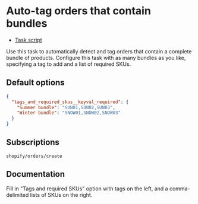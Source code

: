 # Auto-tag orders that contain bundles

* [Task script](./script.liquid)

Use this task to automatically detect and tag orders that contain a complete bundle of products. Configure this task with as many bundles as you like, specifying a tag to add and a list of required SKUs.

## Default options

```json
{
  "tags_and_required_skus__keyval_required": {
    "Summer bundle": "SUN01,SUN02,SUN03",
    "Winter bundle": "SNOW01,SNOW02,SNOW03"
  }
}
```

## Subscriptions

```liquid
shopify/orders/create
```

## Documentation

Fill in "Tags and required SKUs" option with tags on the left, and a comma-delimited lists of SKUs on the right. 